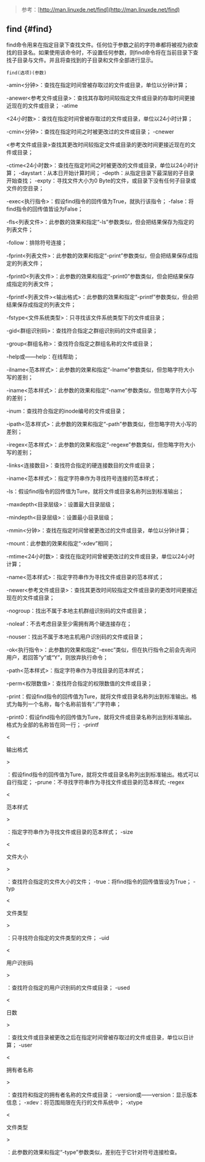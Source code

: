 > 参考：[http://man.linuxde.net/find](http://man.linuxde.net/find)

## find {#find}

find命令用来在指定目录下查找文件。任何位于参数之前的字符串都将被视为欲查找的目录名。如果使用该命令时，不设置任何参数，则find命令将在当前目录下查找子目录与文件。并且将查找到的子目录和文件全部进行显示。

```
find(选项)(参数)

```

-amin&lt;分钟&gt;：查找在指定时间曾被存取过的文件或目录，单位以分钟计算；

-anewer&lt;参考文件或目录&gt;：查找其存取时间较指定文件或目录的存取时间更接近现在的文件或目录； -atime

&lt;24小时数&gt;：查找在指定时间曾被存取过的文件或目录，单位以24小时计算；

-cmin&lt;分钟&gt;：查找在指定时间之时被更改过的文件或目录； -cnewer

&lt;参考文件或目录&gt;查找其更改时间较指定文件或目录的更改时间更接近现在的文件或目录；

-ctime&lt;24小时数&gt;：查找在指定时间之时被更改的文件或目录，单位以24小时计算； -daystart：从本日开始计算时间； -depth：从指定目录下最深层的子目录开始查找； -expty：寻找文件大小为0 Byte的文件，或目录下没有任何子目录或文件的空目录；

-exec&lt;执行指令&gt;：假设find指令的回传值为True，就执行该指令； -false：将find指令的回传值皆设为False；

-fls&lt;列表文件&gt;：此参数的效果和指定“-ls”参数类似，但会把结果保存为指定的列表文件；

-follow：排除符号连接；

-fprint&lt;列表文件&gt;：此参数的效果和指定“-print”参数类似，但会把结果保存成指定的列表文件；

-fprint0&lt;列表文件&gt;：此参数的效果和指定“-print0”参数类似，但会把结果保存成指定的列表文件；

-fprintf&lt;列表文件&gt;&lt;输出格式&gt;：此参数的效果和指定“-printf”参数类似，但会把结果保存成指定的列表文件；

-fstype&lt;文件系统类型&gt;：只寻找该文件系统类型下的文件或目录；

-gid&lt;群组识别码&gt;：查找符合指定之群组识别码的文件或目录；

-group&lt;群组名称&gt;：查找符合指定之群组名称的文件或目录；

-help或——help：在线帮助；

-ilname&lt;范本样式&gt;：此参数的效果和指定“-lname”参数类似，但忽略字符大小写的差别；

-iname&lt;范本样式&gt;：此参数的效果和指定“-name”参数类似，但忽略字符大小写的差别；

-inum：查找符合指定的inode编号的文件或目录；

-ipath&lt;范本样式&gt;：此参数的效果和指定“-path”参数类似，但忽略字符大小写的差别；

-iregex&lt;范本样式&gt;：此参数的效果和指定“-regexe”参数类似，但忽略字符大小写的差别；

-links&lt;连接数目&gt;：查找符合指定的硬连接数目的文件或目录；

-iname&lt;范本样式&gt;：指定字符串作为寻找符号连接的范本样式；

-ls：假设find指令的回传值为Ture，就将文件或目录名称列出到标准输出；

-maxdepth&lt;目录层级&gt;：设置最大目录层级；

-mindepth&lt;目录层级&gt;：设置最小目录层级；

-mmin&lt;分钟&gt;：查找在指定时间曾被更改过的文件或目录，单位以分钟计算；

-mount：此参数的效果和指定“-xdev”相同；

-mtime&lt;24小时数&gt;：查找在指定时间曾被更改过的文件或目录，单位以24小时计算；

-name&lt;范本样式&gt;：指定字符串作为寻找文件或目录的范本样式；

-newer&lt;参考文件或目录&gt;：查找其更改时间较指定文件或目录的更改时间更接近现在的文件或目录；

-nogroup：找出不属于本地主机群组识别码的文件或目录；

-noleaf：不去考虑目录至少需拥有两个硬连接存在；

-nouser：找出不属于本地主机用户识别码的文件或目录；

-ok&lt;执行指令&gt;：此参数的效果和指定“-exec”类似，但在执行指令之前会先询问用户，若回答“y”或“Y”，则放弃执行命令；

-path&lt;范本样式&gt;：指定字符串作为寻找目录的范本样式；

-perm&lt;权限数值&gt;：查找符合指定的权限数值的文件或目录；

-print：假设find指令的回传值为Ture，就将文件或目录名称列出到标准输出。格式为每列一个名称，每个名称前皆有“./”字符串；

-print0：假设find指令的回传值为Ture，就将文件或目录名称列出到标准输出。格式为全部的名称皆在同一行； -printf

&lt;

输出格式

&gt;

：假设find指令的回传值为Ture，就将文件或目录名称列出到标准输出。格式可以自行指定； -prune：不寻找字符串作为寻找文件或目录的范本样式; -regex

&lt;

范本样式

&gt;

：指定字符串作为寻找文件或目录的范本样式； -size

&lt;

文件大小

&gt;

：查找符合指定的文件大小的文件； -true：将find指令的回传值皆设为True； -typ

&lt;

文件类型

&gt;

：只寻找符合指定的文件类型的文件； -uid

&lt;

用户识别码

&gt;

：查找符合指定的用户识别码的文件或目录； -used

&lt;

日数

&gt;

：查找文件或目录被更改之后在指定时间曾被存取过的文件或目录，单位以日计算； -user

&lt;

拥有者名称

&gt;

：查找符和指定的拥有者名称的文件或目录； -version或——version：显示版本信息； -xdev：将范围局限在先行的文件系统中； -xtype

&lt;

文件类型

&gt;

：此参数的效果和指定“-type”参数类似，差别在于它针对符号连接检查。

